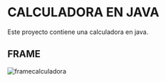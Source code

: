 # CALCULADORA EN JAVA

Este proyecto contiene una calculadora en java.

## FRAME
![framecalculadora](https://github.com/CalebVicto/calculadora-java/assets/71160411/5264d5cb-a7f3-44fe-82b6-0265192f5303)


